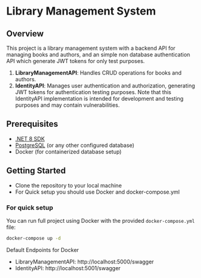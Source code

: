 # Library Management System

## Overview

This project is a library management system with a backend API for managing books and authors, and an simple non database authentication API which generate JWT tokens for only test purposes.

1. **LibraryManagementAPI**: Handles CRUD operations for books and authors.
2. **IdentityAPI**: Manages user authentication and authorization, generating JWT tokens for authentication testing purposes. Note that this IdentityAPI implementation is intended for development and testing purposes and may contain vulnerabilities.

## Prerequisites

- [.NET 8 SDK](https://dotnet.microsoft.com/download/dotnet/6.0)
- [PostgreSQL](https://www.postgresql.org/) (or any other configured database)
- Docker (for containerized database setup)

## Getting Started
- Clone the repository to your local machine
- For Quick setup you should use Docker and docker-compose.yml

### For quick setup

You can run full project using Docker with the provided `docker-compose.yml` file:

```sh
docker-compose up -d
```

Default Endpoints for Docker
- LibraryManagementAPI: http://localhost:5000/swagger
- IdentityAPI: http://localhost:5001/swagger
